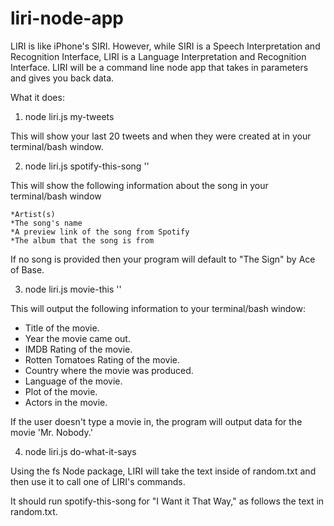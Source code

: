 # liri-node-app

LIRI is like iPhone's SIRI. However, while SIRI is a Speech Interpretation and Recognition Interface, LIRI is a Language Interpretation and Recognition Interface. LIRI will be a command line node app that takes in parameters and gives you back data.

What it does:
1) node liri.js my-tweets

This will show your last 20 tweets and when they were created at in your terminal/bash window.

2) node liri.js spotify-this-song '<song name here>'

This will show the following information about the song in your terminal/bash window

    *Artist(s)
    *The song's name
    *A preview link of the song from Spotify
    *The album that the song is from

If no song is provided then your program will default to "The Sign" by Ace of Base.

3) node liri.js movie-this '<movie name here>'

This will output the following information to your terminal/bash window:

   * Title of the movie.
   * Year the movie came out.
   * IMDB Rating of the movie.
   * Rotten Tomatoes Rating of the movie.
   * Country where the movie was produced.
   * Language of the movie.
   * Plot of the movie.
   * Actors in the movie.

If the user doesn't type a movie in, the program will output data for the movie 'Mr. Nobody.'

4) node liri.js do-what-it-says

Using the fs Node package, LIRI will take the text inside of random.txt and then use it to call one of LIRI's commands.

It should run spotify-this-song for "I Want it That Way," as follows the text in random.txt.